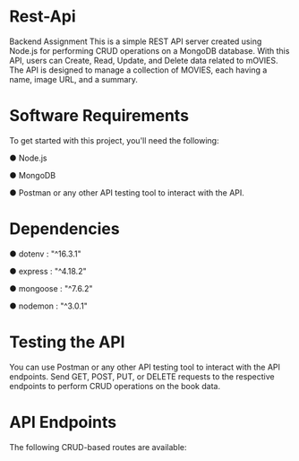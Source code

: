 # Rest-Api
Backend Assignment
This is a simple REST API server created using Node.js for performing CRUD operations on a MongoDB database. With this API, users can Create, Read, Update, and Delete data related to mOVIES. The API is designed to manage a collection of MOVIES, each having a name, image URL, and a summary.

# Software Requirements
To get started with this project, you'll need the following:

● Node.js 

● MongoDB

● Postman or any other API testing tool to interact with the API.

# Dependencies
 ● dotenv : "^16.3.1"
 
 ● express : "^4.18.2"
 
 ● mongoose : "^7.6.2"
 
 ● nodemon : "^3.0.1"

 
# Testing the API
You can use Postman or any other API testing tool to interact with the API endpoints.
Send GET, POST, PUT, or DELETE requests to the respective endpoints to perform CRUD operations on the book data.

# API Endpoints
The following CRUD-based routes are available:
